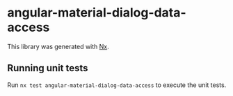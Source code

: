 # angular-material-dialog-data-access

This library was generated with [Nx](https://nx.dev).

## Running unit tests

Run `nx test angular-material-dialog-data-access` to execute the unit tests.
